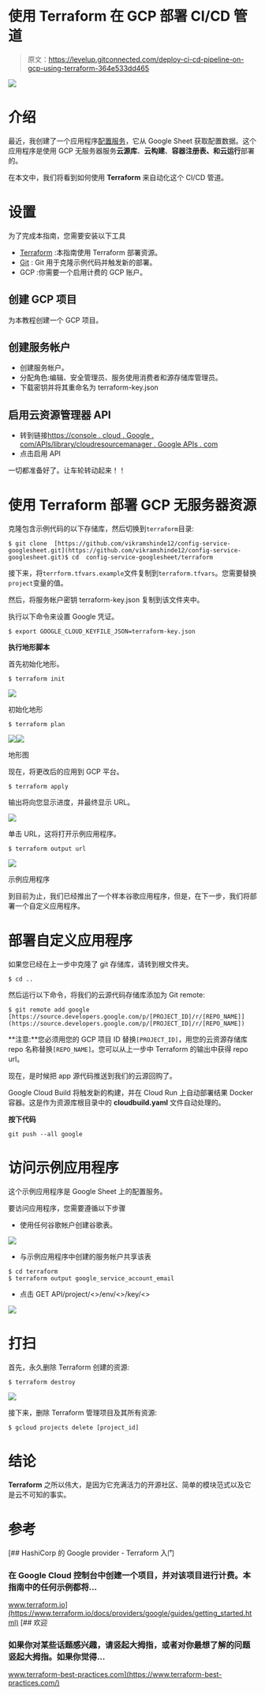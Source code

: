 # 使用 Terraform 在 GCP 部署 CI/CD 管道

> 原文：<https://levelup.gitconnected.com/deploy-ci-cd-pipeline-on-gcp-using-terraform-364e533dd465>

![](img/e79b41425d643590f60d804933cbaa6e.png)

# 介绍

最近，我创建了一个应用程序[配置服务](https://medium.com/@vikramshinde/config-service-using-google-sheet-6ac126b1c742)，它从 Google Sheet 获取配置数据。这个应用程序是使用 GCP 无服务器服务**云源库**、**云构建**、**容器注册表、**和**云运行**部署的。

在本文中，我们将看到如何使用 **Terraform** 来自动化这个 CI/CD 管道。

# 设置

为了完成本指南，您需要安装以下工具

*   [Terraform](https://www.terraform.io/) :本指南使用 Terraform 部署资源。
*   [Git](https://git-scm.com/) : Git 用于克隆示例代码并触发新的部署。
*   GCP :你需要一个启用计费的 GCP 账户。

## 创建 GCP 项目

为本教程创建一个 GCP 项目。

## 创建服务帐户

*   创建服务帐户。
*   分配角色:编辑、安全管理员、服务使用消费者和源存储库管理员。
*   下载密钥并将其重命名为 terraform-key.json

## 启用云资源管理器 API

*   转到链接[https://console . cloud . Google . com/APIs/library/cloudresourcemanager . Google APIs . com](https://console.cloud.google.com/apis/library/cloudresourcemanager.googleapis.com)
*   点击启用 API

一切都准备好了。让车轮转动起来！！

# 使用 Terraform 部署 GCP 无服务器资源

克隆包含示例代码的以下存储库，然后切换到`terraform`目录:

```
$ git clone  [https://github.com/vikramshinde12/config-service-googlesheet.git](https://github.com/vikramshinde12/config-service-googlesheet.git)$ cd  config-service-googlesheet/terraform
```

接下来，将`terrform.tfvars.example`文件复制到`terraform.tfvars`。您需要替换`project`变量的值。

然后，将服务帐户密钥 terraform-key.json 复制到该文件夹中。

执行以下命令来设置 Google 凭证。

```
$ export GOOGLE_CLOUD_KEYFILE_JSON=terraform-key.json
```

**执行地形脚本**

首先初始化地形。

```
$ terraform init
```

![](img/7676627aa01dc174cd58bc298efe7635.png)

初始化地形

```
$ terraform plan
```

![](img/46fdac82d8b389481106f469d659f166.png)![](img/793a44c4883eb34757e7c86596e7e4f1.png)

地形图

现在，将更改后的应用到 GCP 平台。

```
$ terraform apply
```

输出将向您显示进度，并最终显示 URL。

![](img/db0e447d1023f3cface32d7f2e48f9b8.png)

单击 URL，这将打开示例应用程序。

```
$ terraform output url
```

![](img/1b1ef2fcb201d56a9a7f565ddda5ebaa.png)

示例应用程序

到目前为止，我们已经推出了一个样本谷歌应用程序，但是，在下一步，我们将部署一个自定义应用程序。

# 部署自定义应用程序

如果您已经在上一步中克隆了 git 存储库，请转到根文件夹。

```
$ cd ..
```

然后运行以下命令，将我们的云源代码存储库添加为 Git remote:

```
$ git remote add google [https://source.developers.google.com/p/[PROJECT_ID]/r/[REPO_NAME]](https://source.developers.google.com/p/[PROJECT_ID]/r/[REPO_NAME])
```

**注意:**您必须用您的 GCP 项目 ID 替换`[PROJECT_ID]`，用您的云资源存储库 repo 名称替换`[REPO_NAME]`。您可以从上一步中 Terraform 的输出中获得 repo url。

现在，是时候把 app 源代码推送到我们的云源回购了。

Google Cloud Build 将触发新的构建，并在 Cloud Run 上自动部署结果 Docker 容器。这是作为资源库根目录中的 **cloudbuild.yaml** 文件自动处理的。

**按下代码**

```
git push --all google
```

# 访问示例应用程序

这个示例应用程序是 Google Sheet 上的配置服务。

要访问应用程序，您需要遵循以下步骤

*   使用任何谷歌帐户创建谷歌表。

![](img/ba7ed3eb6804e1436f0155d533d6cd11.png)

*   与示例应用程序中创建的服务帐户共享该表

```
$ cd terraform
$ terraform output google_service_account_email
```

*   点击 GET API/project/<>/env/<>/key/<>

![](img/2c8876c98d33de54f0d039cb69abc912.png)

# 打扫

首先，永久删除 Terraform 创建的资源:

```
$ terraform destroy
```

![](img/36875fdfae3eca26a4ea2de35bf4ef38.png)

接下来，删除 Terraform 管理项目及其所有资源:

```
$ gcloud projects delete [project_id]
```

# 结论

**Terraform** 之所以伟大，是因为它充满活力的开源社区、简单的模块范式以及它是云不可知的事实。

# 参考

[](https://www.terraform.io/docs/providers/google/guides/getting_started.html) [## HashiCorp 的 Google provider - Terraform 入门

### 在 Google Cloud 控制台中创建一个项目，并对该项目进行计费。本指南中的任何示例都将…

www.terraform.io](https://www.terraform.io/docs/providers/google/guides/getting_started.html) [](https://www.terraform-best-practices.com/) [## 欢迎

### 如果你对某些话题感兴趣，请竖起大拇指，或者对你最想了解的问题竖起大拇指。如果你觉得…

www.terraform-best-practices.com](https://www.terraform-best-practices.com/)